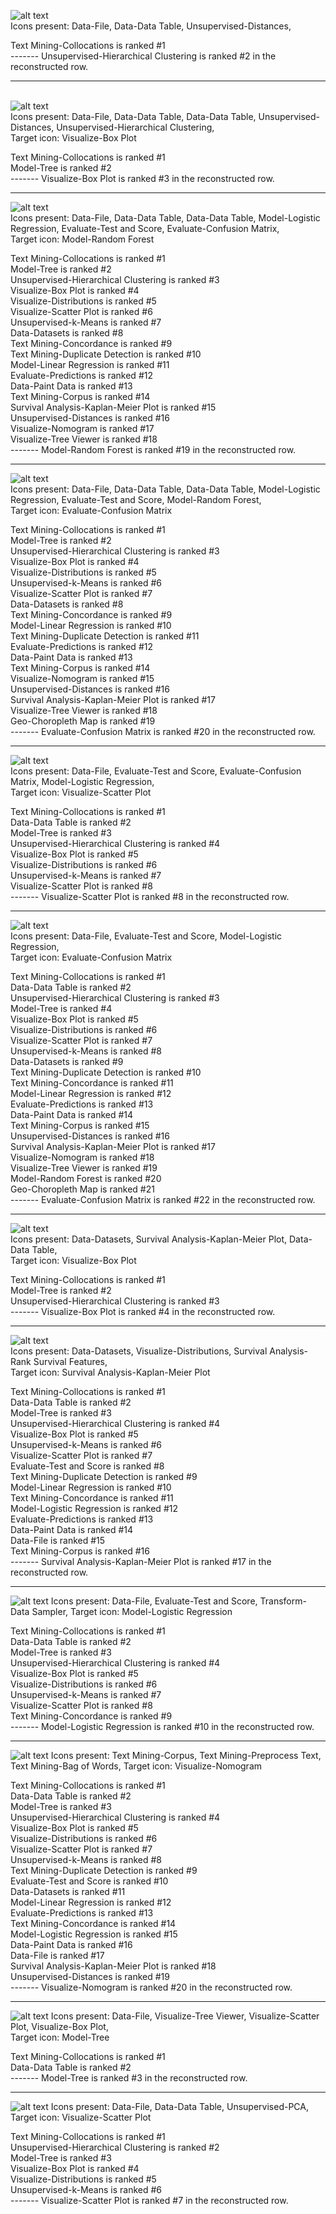 ![alt text](image.png)  
Icons present: Data-File, Data-Data Table, Unsupervised-Distances,  
  
Text Mining-Collocations is ranked #1  
------- Unsupervised-Hierarchical Clustering is ranked #2 in the reconstructed row.  
 
----------- 
  
      
![alt text](image-1.png)  
Icons present: Data-File, Data-Data Table, Data-Data Table, Unsupervised-Distances, Unsupervised-Hierarchical Clustering,  
Target icon: Visualize-Box Plot  

Text Mining-Collocations is ranked #1  
Model-Tree is ranked #2  
------- Visualize-Box Plot is ranked #3 in the reconstructed row.  
  

-----------

![alt text](image-2.png)  
Icons present: Data-File, Data-Data Table, Data-Data Table, Model-Logistic Regression, Evaluate-Test and Score, Evaluate-Confusion Matrix,  
Target icon: Model-Random Forest  

Text Mining-Collocations is ranked #1  
Model-Tree is ranked #2  
Unsupervised-Hierarchical Clustering is ranked #3  
Visualize-Box Plot is ranked #4  
Visualize-Distributions is ranked #5  
Visualize-Scatter Plot is ranked #6  
Unsupervised-k-Means is ranked #7  
Data-Datasets is ranked #8  
Text Mining-Concordance is ranked #9  
Text Mining-Duplicate Detection is ranked #10  
Model-Linear Regression is ranked #11  
Evaluate-Predictions is ranked #12  
Data-Paint Data is ranked #13  
Text Mining-Corpus is ranked #14  
Survival Analysis-Kaplan-Meier Plot is ranked #15  
Unsupervised-Distances is ranked #16  
Visualize-Nomogram is ranked #17  
Visualize-Tree Viewer is ranked #18  
------- Model-Random Forest is ranked #19 in the reconstructed row.  

-----------

![alt text](image-3.png)  
Icons present: Data-File, Data-Data Table, Data-Data Table, Model-Logistic Regression, Evaluate-Test and Score, Model-Random Forest,  
Target icon: Evaluate-Confusion Matrix  

Text Mining-Collocations is ranked #1  
Model-Tree is ranked #2  
Unsupervised-Hierarchical Clustering is ranked #3  
Visualize-Box Plot is ranked #4  
Visualize-Distributions is ranked #5  
Unsupervised-k-Means is ranked #6  
Visualize-Scatter Plot is ranked #7  
Data-Datasets is ranked #8  
Text Mining-Concordance is ranked #9  
Model-Linear Regression is ranked #10  
Text Mining-Duplicate Detection is ranked #11  
Evaluate-Predictions is ranked #12  
Data-Paint Data is ranked #13  
Text Mining-Corpus is ranked #14  
Visualize-Nomogram is ranked #15  
Unsupervised-Distances is ranked #16  
Survival Analysis-Kaplan-Meier Plot is ranked #17  
Visualize-Tree Viewer is ranked #18  
Geo-Choropleth Map is ranked #19  
------- Evaluate-Confusion Matrix is ranked #20 in the reconstructed row.  

-----------
  
  
  
![alt text](image-4.png)  
Icons present: Data-File, Evaluate-Test and Score, Evaluate-Confusion Matrix, Model-Logistic Regression,  
Target icon: Visualize-Scatter Plot  

Text Mining-Collocations is ranked #1  
Data-Data Table is ranked #2  
Model-Tree is ranked #3  
Unsupervised-Hierarchical Clustering is ranked #4  
Visualize-Box Plot is ranked #5  
Visualize-Distributions is ranked #6  
Unsupervised-k-Means is ranked #7  
Visualize-Scatter Plot is ranked #8  
------- Visualize-Scatter Plot is ranked #8 in the reconstructed row.  

-----------
  
![alt text](image-5.png)  
Icons present: Data-File, Evaluate-Test and Score, Model-Logistic Regression,  
Target icon: Evaluate-Confusion Matrix
  
Text Mining-Collocations is ranked #1  
Data-Data Table is ranked #2  
Unsupervised-Hierarchical Clustering is ranked #3  
Model-Tree is ranked #4  
Visualize-Box Plot is ranked #5  
Visualize-Distributions is ranked #6  
Visualize-Scatter Plot is ranked #7  
Unsupervised-k-Means is ranked #8  
Data-Datasets is ranked #9  
Text Mining-Duplicate Detection is ranked #10  
Text Mining-Concordance is ranked #11  
Model-Linear Regression is ranked #12  
Evaluate-Predictions is ranked #13  
Data-Paint Data is ranked #14  
Text Mining-Corpus is ranked #15  
Unsupervised-Distances is ranked #16  
Survival Analysis-Kaplan-Meier Plot is ranked #17  
Visualize-Nomogram is ranked #18  
Visualize-Tree Viewer is ranked #19  
Model-Random Forest is ranked #20  
Geo-Choropleth Map is ranked #21  
------- Evaluate-Confusion Matrix is ranked #22 in the reconstructed row.  

----------- 
  
![alt text](image-6.png)  
Icons present: Data-Datasets, Survival Analysis-Kaplan-Meier Plot, Data-Data Table,  
Target icon: Visualize-Box Plot  

Text Mining-Collocations is ranked #1  
Model-Tree is ranked #2  
Unsupervised-Hierarchical Clustering is ranked #3  
------- Visualize-Box Plot is ranked #4 in the reconstructed row.  

-----------
  
![alt text](image-7.png)  
Icons present: Data-Datasets, Visualize-Distributions, Survival Analysis-Rank Survival Features,  
Target icon: Survival Analysis-Kaplan-Meier Plot 
 
Text Mining-Collocations is ranked #1  
Data-Data Table is ranked #2  
Model-Tree is ranked #3  
Unsupervised-Hierarchical Clustering is ranked #4  
Visualize-Box Plot is ranked #5  
Unsupervised-k-Means is ranked #6  
Visualize-Scatter Plot is ranked #7  
Evaluate-Test and Score is ranked #8  
Text Mining-Duplicate Detection is ranked #9  
Model-Linear Regression is ranked #10  
Text Mining-Concordance is ranked #11  
Model-Logistic Regression is ranked #12  
Evaluate-Predictions is ranked #13  
Data-Paint Data is ranked #14  
Data-File is ranked #15  
Text Mining-Corpus is ranked #16  
------- Survival Analysis-Kaplan-Meier Plot is ranked #17 in the reconstructed row.  

-----------

![alt text](image-8.png)
Icons present: Data-File, Evaluate-Test and Score, Transform-Data Sampler,
Target icon: Model-Logistic Regression

Text Mining-Collocations is ranked #1  
Data-Data Table is ranked #2  
Model-Tree is ranked #3  
Unsupervised-Hierarchical Clustering is ranked #4  
Visualize-Box Plot is ranked #5  
Visualize-Distributions is ranked #6  
Unsupervised-k-Means is ranked #7  
Visualize-Scatter Plot is ranked #8  
Text Mining-Concordance is ranked #9  
------- Model-Logistic Regression is ranked #10 in the reconstructed row.  

-----------

![alt text](image-9.png)
Icons present: Text Mining-Corpus, Text Mining-Preprocess Text, Text Mining-Bag of Words,
Target icon: Visualize-Nomogram

Text Mining-Collocations is ranked #1  
Data-Data Table is ranked #2  
Model-Tree is ranked #3  
Unsupervised-Hierarchical Clustering is ranked #4  
Visualize-Box Plot is ranked #5  
Visualize-Distributions is ranked #6  
Visualize-Scatter Plot is ranked #7  
Unsupervised-k-Means is ranked #8  
Text Mining-Duplicate Detection is ranked #9  
Evaluate-Test and Score is ranked #10  
Data-Datasets is ranked #11  
Model-Linear Regression is ranked #12  
Evaluate-Predictions is ranked #13  
Text Mining-Concordance is ranked #14  
Model-Logistic Regression is ranked #15  
Data-Paint Data is ranked #16  
Data-File is ranked #17  
Survival Analysis-Kaplan-Meier Plot is ranked #18  
Unsupervised-Distances is ranked #19  
------- Visualize-Nomogram is ranked #20 in the reconstructed row.  

-----------

![alt text](image-10.png)
Icons present: Data-File, Visualize-Tree Viewer, Visualize-Scatter Plot, Visualize-Box Plot,  
Target icon: Model-Tree

Text Mining-Collocations is ranked #1  
Data-Data Table is ranked #2  
------- Model-Tree is ranked #3 in the reconstructed row.  

-----------

![alt text](image-11.png)
Icons present: Data-File, Data-Data Table, Unsupervised-PCA,  
Target icon: Visualize-Scatter Plot  

Text Mining-Collocations is ranked #1  
Unsupervised-Hierarchical Clustering is ranked #2  
Model-Tree is ranked #3  
Visualize-Box Plot is ranked #4  
Visualize-Distributions is ranked #5  
Unsupervised-k-Means is ranked #6  
------- Visualize-Scatter Plot is ranked #7 in the reconstructed row.  
